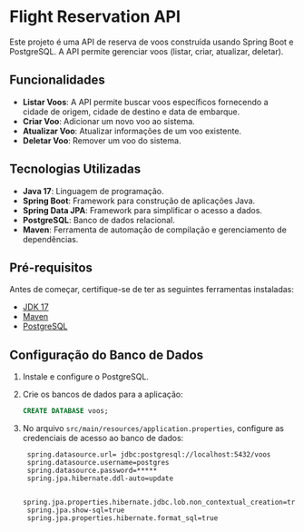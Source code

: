 # Flight Reservation API

Este projeto é uma API de reserva de voos construída usando Spring Boot e PostgreSQL. A API permite gerenciar voos (listar, criar, atualizar, deletar).

## Funcionalidades

- **Listar Voos**: A API permite buscar voos específicos fornecendo a cidade de origem, cidade de destino e data de embarque.
- **Criar Voo**: Adicionar um novo voo ao sistema.
- **Atualizar Voo**: Atualizar informações de um voo existente.
- **Deletar Voo**: Remover um voo do sistema.

## Tecnologias Utilizadas

- **Java 17**: Linguagem de programação.
- **Spring Boot**: Framework para construção de aplicações Java.
- **Spring Data JPA**: Framework para simplificar o acesso a dados.
- **PostgreSQL**: Banco de dados relacional.
- **Maven**: Ferramenta de automação de compilação e gerenciamento de dependências.

## Pré-requisitos

Antes de começar, certifique-se de ter as seguintes ferramentas instaladas:

- [JDK 17](https://www.oracle.com/java/technologies/javase-jdk17-downloads.html)
- [Maven](https://maven.apache.org/)
- [PostgreSQL](https://www.postgresql.org/download/)

## Configuração do Banco de Dados

1. Instale e configure o PostgreSQL.
2. Crie os bancos de dados para a aplicação:

   ```sql
   CREATE DATABASE voos;
   ```

3. No arquivo `src/main/resources/application.properties`, configure as credenciais de acesso ao banco de dados:

   ```properties
    spring.datasource.url= jdbc:postgresql://localhost:5432/voos
    spring.datasource.username=postgres
    spring.datasource.password=*****
    spring.jpa.hibernate.ddl-auto=update

    spring.jpa.properties.hibernate.jdbc.lob.non_contextual_creation=true
    spring.jpa.show-sql=true
    spring.jpa.properties.hibernate.format_sql=true
   ```
